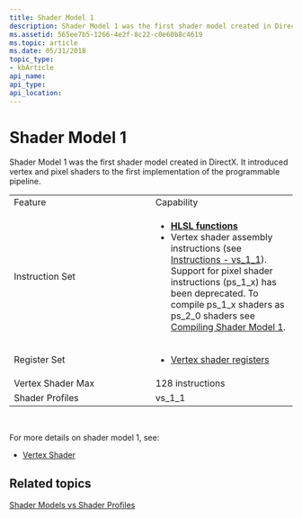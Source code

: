 ```yaml
---
title: Shader Model 1
description: Shader Model 1 was the first shader model created in DirectX. It introduced vertex and pixel shaders to the first implementation of the programmable pipeline.
ms.assetid: 565ee7b5-1266-4e2f-8c22-c0e60b8c4619
ms.topic: article
ms.date: 05/31/2018
topic_type: 
- kbArticle
api_name: 
api_type: 
api_location: 
---
```


# Shader Model 1

Shader Model 1 was the first shader model created in DirectX. It introduced vertex and pixel shaders to the first implementation of the programmable pipeline.



<table>
<colgroup>
<col style="width: 50%" />
<col style="width: 50%" />
</colgroup>
<tbody>
<tr class="odd">
<td>Feature</td>
<td>Capability</td>
</tr>
<tr class="even">
<td>Instruction Set</td>
<td><ul>
<li><a href="dx-graphics-hlsl-intrinsic-functions.md"><strong>HLSL functions</strong></a></li>
<li>Vertex shader assembly instructions (see <a href="dx9-graphics-reference-asm-vs-instructions-vs-1-1.md">Instructions - vs_1_1</a>). Support for pixel shader instructions (ps_1_x) has been deprecated. To compile ps_1_x shaders as ps_2_0 shaders see <a href="https://docs.microsoft.com/windows/desktop/direct3dtools/dx-graphics-tools-fxc-using">Compiling Shader Model 1</a>.</li>
</ul></td>
</tr>
<tr class="odd">
<td>Register Set</td>
<td><ul>
<li><a href="dx9-graphics-reference-asm-vs-registers-vs-1-1.md">Vertex shader registers</a></li>
</ul></td>
</tr>
<tr class="even">
<td>Vertex Shader Max</td>
<td>128 instructions</td>
</tr>
<tr class="odd">
<td>Shader Profiles</td>
<td>vs_1_1</td>
</tr>
</tbody>
</table>



 

For more details on shader model 1, see:

-   [Vertex Shader](dx9-graphics-reference-asm-vs-1-1.md)

## Related topics

<dl> <dt>

[Shader Models vs Shader Profiles](dx-graphics-hlsl-models.md)
</dt> </dl>

 

 




